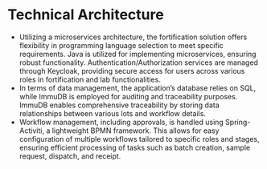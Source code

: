 # Technical Architecture

* Utilizing a microservices architecture, the fortification solution offers flexibility in programming language selection to meet specific requirements. Java is utilized for implementing microservices, ensuring robust functionality. Authentication/Authorization services are managed through Keycloak, providing secure access for users across various roles in fortification and lab functionalities.
* In terms of data management, the application’s database relies on SQL, while ImmuDB is employed for auditing and traceability purposes. ImmuDB enables comprehensive traceability by storing data relationships between various lots and workflow details.
* Workflow management, including approvals, is handled using Spring-Activiti, a lightweight BPMN framework. This allows for easy configuration of multiple workflows tailored to specific roles and stages, ensuring efficient processing of tasks such as batch creation, sample request, dispatch, and receipt.
